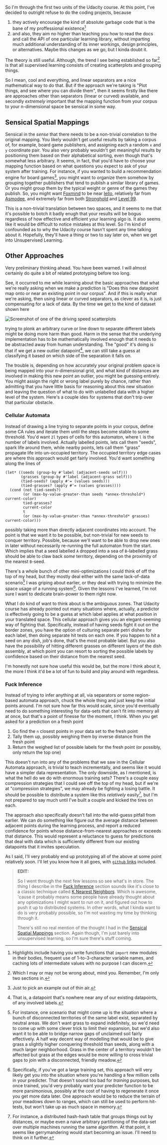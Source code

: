 So I'm through the first two units of the Udacity course. At this point, I've decided to outright refuse to do the coding projects, because

1. they actively encourage the kind of absolute garbage code that is the bane of my proffessional existence[^highlights]
2. and also, they aim no higher than teaching you how to read the docs and call the API of one particular learning library, without imparting much additional understanding of its inner workings, design principles, or alternatives. Maybe this changes as we go, but I kinda doubt it.

[^highlights]: Highlights include having you write functions that `import` new modules in their bodies, frequent use of 1-to-3-character variable names, and caching lots of intermediate values with no purpose I can discern.

The theory is still useful. Although, the trend I see being established so far[^may-or-may-not-be-wrong] is that all supervised learning consists of creating scatterplots and grouping things.

[^may-or-may-not-be-wrong]: Which I may or may not be wrong about, mind you. Remember, I'm only two sections in.

So I mean, cool and everything, and linear separators are a nice mathematical way to do that. But if the approach we're taking is "Plot things, and see where you can divide them", then it seems firstly like there are approaches other than separators (linear or curved) available, and secondly _extremely_ important that the mapping function from your corpus to your n-dimensional space be sensical in some way.

## Sensical Spatial Mappings

Sensical in the _sense_ that there needs to be a non-trivial correlation to the original mapping. You likely wouldn't get useful results by taking a corpus of, for example, board game publishers, and assigning each a random `x` and `y` coordinate pair. You also very probably wouldn't get meaningful results by positioning them based on their alphabetical sorting, even though that's somewhat less arbitrary. It seems, in fact, that you'd have to choose your mapping function based on what questions you expect to ask of your system after training. For instance, if you wanted to build a recommendation engine for board games[^out-of-thin-air], you might want to organize them somehow by grouping together publishers that tend to publish a similar library of games. Or you might group them by the typical weight or genre of the games they publish. So, you might want [Foxmind](http://www.foxmind.com/) to be near [Iello](http://www.iellogames.com/), relatively far from [Asmodee](https://www.asmodee.us/en/index/), and extremely far from both [Stronghold](https://strongholdgames.com/) and [Level 99](http://www.level99games.com/).

[^out-of-thin-air]: Just to pick an example out of thin air.

This is a non-trivial translation between two spaces, and it seems to me that it's possible to botch it badly enugh that your results will be bogus regardless of how effective and efficient your learning algo is. It also seems like it would be difficult to notice mistakes at this level. So I'm kind of confounded as to why the Udacity course hasn't spent any time talking about it. Hopefully, they'll have a thing or two to say later on, when we get into Unsupervised Learning.

## Other Approaches

Very preliminary thinking ahead. You have been warned. I will almost certainly do quite a bit of related prototyping before too long.

See, it occurred to me while learning about the basic approaches that what we're really asking when we make a prediction is "Does this new datapoint map onto or near an existing point in our corpus". And if this is really what we're asking, then using linear or curved separators, as clever as it is, is just compensating for a lack of data. By the time we get to the kind of dataset shown here

![Screenshot of one of the driving speed scatterplots](/static/img/udacity-example-data-set.png)

trying to plonk an arbitrary curve or line down to separate different labels might be doing more harm than good. Harm in the sense that the underlying implementation has to be mathematically involved enough that it needs to be abstracted away from human understanding. The "good" it's doing is that if we get a new outlier datapoint[^that-is], we can still take a guess at classifying it based on which side of the separation it falls on.

[^that-is]: That is, a datapoint that's nowhere near any of our existing datapoints, of any involved labels.

The trouble is, depending on how accurately your original problem space is being mapped into your n-dimensional grid, and what kind of distances are involved in making this new point an outlier, you might be guessing entirely. You might assign the right or wrong label purely by chance, rather than admitting that you have little basis for reasoning about this new situation and leaving the question of what to do with unlabelled data with a higher level of the system. Here's a couple ides for systems that don't trip over that particular obstacle.

### Cellular Automata

Instead of drawing a line trying to separate points in your corpus, define some CA rules and iterate them until the steps become stable to some threshold. You'd want `2l` types of cells for this automaton, where `l` is the number of labels involved. Actually labelled points, lets call them "seeds", spark life around them, while nearby points, lets call them "grass" propagate life into un-occupied territory. The occupied territory edge cases are where this approach would get fairly involved. You'd want something along the lines of

```common-lisp
(let* ((seeds (group-by #'label (adjacent-seeds self)))
       (grasses (group-by #'label (adjacent-grass self)))
       (tied-seeds? (apply #'= (values seeds)))
       (tied-grasses? (apply #'= (values grasses))))
  (cond (not tied-seeds?)
        (or (max-by-value-greater-than seeds *annex-threshold*) current-color)
        tied-grasses?
	    current-color
        t
        (or (max-by-value-greater-than *annex-threshold* grasses) current-color)))
```

possibly taking more than directly adjacent coordinates into account. The point is that we want it to be possible, but non-trivial for new seeds to conquer territory. Possible, because we'll want to be able to drop new ones in later without necessarily re-running the full automaton from the start. Which implies that a seed labelled `A` dropped into a sea of `B`-labelled grass should be able to claw back _some_ territory, depending on the proximity of the nearest `B`-seed.

There's a whole bunch of other mini-optimizations I could think of off the top of my head, but they mostly deal either with the same lack-of-data scenario[^lack-of-data-optimizations] I was griping about earlier, or they deal with trying to minimize the space usage of a running system[^space-usage-optimization]. Given the lessons I've learned, I'm not sure I want to dedicate brain-power to them right now.

[^lack-of-data-optimizations]: For instance, one scenario that might come up is the situation where a bunch of disconnected territories of the same label exist, separated by neutral areas. We don't want grass to expand indefinitely, so we'd need to come up with some clever trick to limit their expansion, but we'd also want it to be able to bridge narrow gaps of unclaimed soil fairly effectively. A half way decent way of modelling that would be to give grass a slightly higher conquering threshold than seeds, along with a much larger neighborhood. Grass in the center of a territory wouldn't be affected but grass at the edges would be more willing to cross trivial gaps to join with a disconnected, friendly meadow.

[^space-usage-optimization]: Specifically, if you've got a large training set, this approach will very likely get you into the situation where you're handling a few million cells in your predicter. That doesn't sound too bad for _training_ purposes, but once trained, you'd very probably want your predicter function to be more parsimonious, possibly at the cost of having to regenerate it once you get more data later. One approach would be to reduce the terrain of your meadows down to ranges, which can still be used to perform hit-tests, but won't take up as much space in memory.

What I do kind of want to think about is the ambiguous zones. That Udacity course has already pointed out many situations where, actually, a predictor is effectively going to be a guess at which label applies at what position in your translated space. This cellular approach gives you an elegant-seeming way of fighting that. Specifically, instead of having seeds fight it out on the border zones, you have the option of culturing separate petri dishes for each label, then doing separate hit tests on each one. If you happen to _hit_ a seed on any dish, job's done, that's the most probable label. But you also have the possibility of hitting different grasses on different layers of the dish assembly, at which point you can resort to sorting the possible labels by confidence based on their distance from the nearest seed.

I'm honestly not sure how useful this would be, but the more I think about it, the more I think it'd be a lot of fun to build and play around with regardless.

### Fuck Inference

Instead of trying to infer anything at all, via separators _or_ some region-based automata approach, chuck the whole thing and just keep the initial points around. I'm not sure how far this would scale, since you'd eventually need to do something interesting for data-sets that can't fit into memory all at once, but that's a point of finesse for the moment, I think. When you get asked for a prediction on a fresh point

1. Go find the `n` closest points in your data set to the fresh point
2. Tally them up, possibly weighing them by inverse distance from the fresh point
3. Return the weighed list of possible labels for the fresh point (or possibly, only return the top one)

This doesn't run into any of the problems that we saw in the Cellular Automata approach, is trivial to teach incrementally, and seems like it would have a simpler data representation. The only downside, as I mentioned, is what the hell do we do with enormous training sets? There's a couple easy compression strategies that I could see off the top of my head, but if we're at "compression strategies", we may already be fighting a losing battle. It should be possible to distribute a system like this _relatively_ easily[^for-instance], but I'm not prepared to say much until I've built a couple and kicked the tires on each.

[^for-instance]: For instance, a distributed hash-hash table that groups things out by distances, or maybe even a naive arbitrary partitioning of the data-set over multiple machines running the same algorithm. At that point, it seems like gerrymandering would start becoming an issue. I'll need to think on it further.

The approach also specifically doesn't fall into the wild-guess pitfall from earlier. We can do something like figure out the average distance between adjacent points during the learning process, and report a reduced confidence for points whose distance-from-nearest approaches or exceeds that distance. This would represent a reluctance to guess for predictions that deal with data which is sufficiently different from our existing datapoints that it invites speculation.

As I said, I'll very probably end up prototyping all of the above at some point relatively soon. I'll let you know how it all goes, with [`github` links](https://github.com/inaimathi) included.

> **EDIT:**
>
> So I went through the next few lessons so see what's in store. The thing I describe in the [Fuck Inference](#fuck-inference) section sounds like it's close to a classic technique called [K Nearest Neighbors](https://en.wikipedia.org/wiki/K-nearest_neighbors_algorithm). Which is awesome, 'cause it probably means some people have already thought about any optimizations I might want to run on it, and figured out how to push it up to distributed systems. In other words, what I kinda want to do is very probably possible, so I'm not wasting my time by thinking through it.
>
> There's still no real mention of the thought I had in the [Sensical Spatial Mappings](#sensical-spatial-mappings) section. Again though, I'm just barely into unsupervised learning, so I'm sure there's stuff coming.
